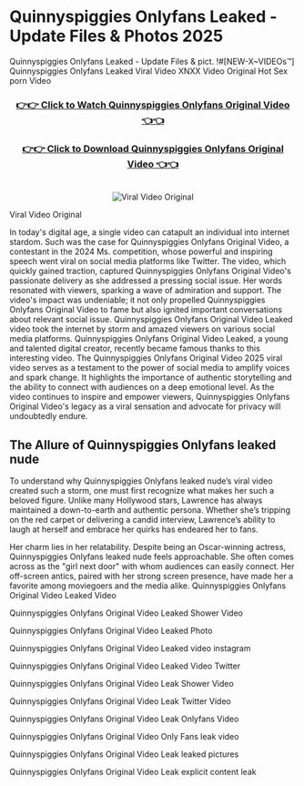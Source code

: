 # Quinnyspiggies Onlyfans Leaked - Update Files & Photos 2025

Quinnyspiggies Onlyfans Leaked - Update Files & pict. !#[NEW-X~VIDEOs™] Quinnyspiggies Onlyfans Leaked Viral Video XNXX Video Original Hot Sex porn Video
<br>
<div align="center">
<h3><a href="https://links2leaks.com/quinnyspiggies" rel="nofollow">👉👉 Click to Watch Quinnyspiggies Onlyfans Original Video 👈👈</a></h3>
<h3><a href="https://links2leaks.com/quinnyspiggies" rel="nofollow">👉👉 Click to Download Quinnyspiggies Onlyfans Original Video 👈👈</a></h3>
<br>
<a href="https://links2leaks.com/quinnyspiggies" rel="nofollow"><img src="https://i.ibb.co/Gkj2r4b/banner.png" alt="Viral Video Original" style="max-width: 100%; display: inline-block;" data-target="animated-image.originalImage"></a>
</div>

Viral Video Original

In today's digital age, a single video can catapult an individual into internet stardom. Such was the case for Quinnyspiggies Onlyfans Original Video, a contestant in the 2024 Ms. competition, whose powerful and inspiring speech went viral on social media platforms like Twitter.
The video, which quickly gained traction, captured Quinnyspiggies Onlyfans Original Video's passionate delivery as she addressed a pressing social issue. Her words resonated with viewers, sparking a wave of admiration and support. The video's impact was undeniable; it not only propelled Quinnyspiggies Onlyfans Original Video to fame but also ignited important conversations about relevant social issue.
Quinnyspiggies Onlyfans Original Video Leaked video took the internet by storm and amazed viewers on various social media platforms. Quinnyspiggies Onlyfans Original Video Leaked, a young and talented digital creator, recently became famous thanks to this interesting video.
The Quinnyspiggies Onlyfans Original Video 2025 viral video serves as a testament to the power of social media to amplify voices and spark change. It highlights the importance of authentic storytelling and the ability to connect with audiences on a deep emotional level. As the video continues to inspire and empower viewers, Quinnyspiggies Onlyfans Original Video's legacy as a viral sensation and advocate for privacy will undoubtedly endure.

<h2>The Allure of Quinnyspiggies Onlyfans leaked nude</h2>


To understand why Quinnyspiggies Onlyfans leaked nude’s viral video created such a storm, one must first recognize what makes her such a beloved figure. Unlike many Hollywood stars, Lawrence has always maintained a down-to-earth and authentic persona. Whether she’s tripping on the red carpet or delivering a candid interview, Lawrence’s ability to laugh at herself and embrace her quirks has endeared her to fans.

Her charm lies in her relatability. Despite being an Oscar-winning actress, Quinnyspiggies Onlyfans leaked nude feels approachable. She often comes across as the "girl next door" with whom audiences can easily connect. Her off-screen antics, paired with her strong screen presence, have made her a favorite among moviegoers and the media alike.
Quinnyspiggies Onlyfans Original Video Leaked Video

Quinnyspiggies Onlyfans Original Video Leaked Shower Video

Quinnyspiggies Onlyfans Original Video Leaked Photo

Quinnyspiggies Onlyfans Original Video Leaked video instagram

Quinnyspiggies Onlyfans Original Video Leaked Video Twitter

Quinnyspiggies Onlyfans Original Video Leak Shower Video

Quinnyspiggies Onlyfans Original Video Leak Twitter Video

Quinnyspiggies Onlyfans Original Video Leak Onlyfans Video

Quinnyspiggies Onlyfans Original Video Only Fans leak video

Quinnyspiggies Onlyfans Original Video Leak leaked pictures

Quinnyspiggies Onlyfans Original Video Leak explicit content leak